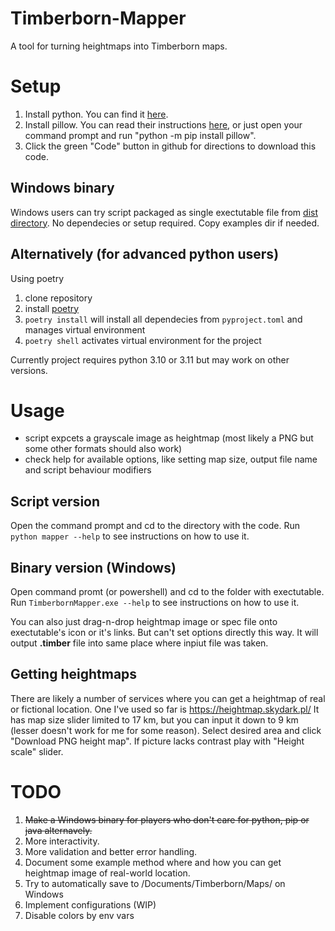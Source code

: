 # Timberborn-Mapper
A tool for turning heightmaps into Timberborn maps.

# Setup
1. Install python. You can find it [here](https://www.python.org/downloads/).
2. Install pillow. You can read their instructions [here](https://pillow.readthedocs.io/en/stable/installation.html), or just open your command prompt and run "python -m pip install pillow".
3. Click the green "Code" button in github for directions to download this code.

## Windows binary
Windows users can try script packaged as single exectutable file from [dist directory](dist/).
No dependecies or setup required.
Copy examples dir if needed.

## Alternatively (for advanced python users)
Using poetry

1. clone repository
2. install [poetry](https://python-poetry.org/docs/)
3. `poetry install` will install all dependecies from `pyproject.toml` and manages virtual environment
4. `poetry shell` activates virtual environment for the project

Currently project requires python 3.10 or 3.11 but may work on other versions.

# Usage

- script expcets a grayscale image as heightmap (most likely a PNG but some other formats should also work)
- check help for available options, like setting map size, output file name and script behaviour modifiers

## Script version
Open the command prompt and cd to the directory with the code. Run `python mapper --help` to see instructions on how to use it.

## Binary version (Windows)
Open command promt (or powershell) and cd to the folder with exectutable.
Run `TimberbornMapper.exe --help` to see instructions on how to use it.

You can also just drag-n-drop heightmap image or spec file onto exectutable's icon or it's links. But can't set options directly this way.
It will output **.timber** file into same place where inpiut file was taken.

## Getting heightmaps

There are likely a number of services where you can get a heightmap of real or fictional location.
One I've used so far is https://heightmap.skydark.pl/
It has map size slider limited to 17 km, but you can input it down to 9 km (lesser doesn't work for me for some reason).
Select desired area and click "Download PNG height map".
If picture lacks contrast play with "Height scale" slider.

# TODO

1. ~~Make a Windows binary for players who don't care for python, pip or java alternavely.~~
2. More interactivity.
3. More validation and better error handling.
4. Document some example method where and how you can get heightmap image of real-world location.
5. Try to automatically save to <User>/Documents/Timberborn/Maps/ on Windows
6. Implement configurations (WIP)
7. Disable colors by env vars
